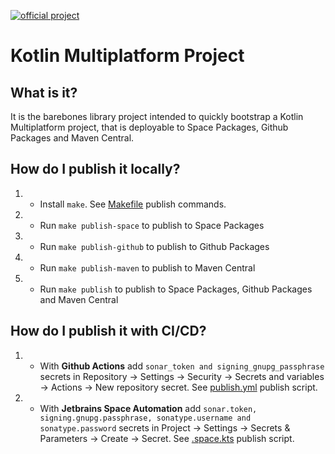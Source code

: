 [![official project](http://jb.gg/badges/official.svg)](https://confluence.jetbrains.com/display/ALL/JetBrains+on+GitHub)

# Kotlin Multiplatform Project

## What is it?

It is the barebones library project intended to quickly bootstrap a Kotlin Multiplatform project, that is deployable to Space Packages, Github Packages and Maven Central.

## How do I publish it locally?
1. - Install ```make```.  See [Makefile](Makefile) publish commands.
2. - Run ```make publish-space``` to publish to Space Packages
3. - Run ```make publish-github``` to publish to Github Packages
4. - Run ```make publish-maven``` to publish to Maven Central
5. - Run ```make publish``` to publish to Space Packages, Github Packages and Maven Central

## How do I publish it with CI/CD?
1. - With <b>Github Actions</b> add ```sonar_token and signing_gnupg_passphrase``` secrets in Repository -> Settings -> Security -> Secrets and variables -> Actions -> New repository secret. See [publish.yml](.github/workflows/publish.yml) publish script.
2. - With <b>Jetbrains Space Automation</b> add ```sonar.token, signing.gnupg.passphrase, sonatype.username and sonatype.password``` secrets in Project -> Settings -> Secrets & Parameters -> Create -> Secret.  See [.space.kts](.space.kts) publish script.
